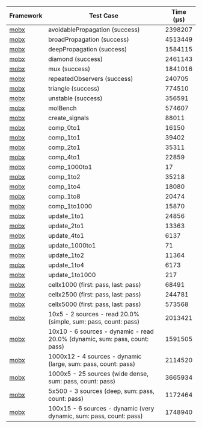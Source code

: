 | Framework | Test Case | Time (μs) |
| --- | --- | --- |
| [mobx](https://github.com/mobxjs/mobx.dart) | avoidablePropagation (success) | 2398207 |
| [mobx](https://github.com/mobxjs/mobx.dart) | broadPropagation (success) | 4513449 |
| [mobx](https://github.com/mobxjs/mobx.dart) | deepPropagation (success) | 1584115 |
| [mobx](https://github.com/mobxjs/mobx.dart) | diamond (success) | 2461143 |
| [mobx](https://github.com/mobxjs/mobx.dart) | mux (success) | 1841016 |
| [mobx](https://github.com/mobxjs/mobx.dart) | repeatedObservers (success) | 240705 |
| [mobx](https://github.com/mobxjs/mobx.dart) | triangle (success) | 774510 |
| [mobx](https://github.com/mobxjs/mobx.dart) | unstable (success) | 356591 |
| [mobx](https://github.com/mobxjs/mobx.dart) | molBench | 574607 |
| [mobx](https://github.com/mobxjs/mobx.dart) | create_signals | 88011 |
| [mobx](https://github.com/mobxjs/mobx.dart) | comp_0to1 | 16150 |
| [mobx](https://github.com/mobxjs/mobx.dart) | comp_1to1 | 39402 |
| [mobx](https://github.com/mobxjs/mobx.dart) | comp_2to1 | 35311 |
| [mobx](https://github.com/mobxjs/mobx.dart) | comp_4to1 | 22859 |
| [mobx](https://github.com/mobxjs/mobx.dart) | comp_1000to1 | 17 |
| [mobx](https://github.com/mobxjs/mobx.dart) | comp_1to2 | 35218 |
| [mobx](https://github.com/mobxjs/mobx.dart) | comp_1to4 | 18080 |
| [mobx](https://github.com/mobxjs/mobx.dart) | comp_1to8 | 20474 |
| [mobx](https://github.com/mobxjs/mobx.dart) | comp_1to1000 | 15870 |
| [mobx](https://github.com/mobxjs/mobx.dart) | update_1to1 | 24856 |
| [mobx](https://github.com/mobxjs/mobx.dart) | update_2to1 | 13363 |
| [mobx](https://github.com/mobxjs/mobx.dart) | update_4to1 | 6137 |
| [mobx](https://github.com/mobxjs/mobx.dart) | update_1000to1 | 71 |
| [mobx](https://github.com/mobxjs/mobx.dart) | update_1to2 | 11364 |
| [mobx](https://github.com/mobxjs/mobx.dart) | update_1to4 | 6173 |
| [mobx](https://github.com/mobxjs/mobx.dart) | update_1to1000 | 217 |
| [mobx](https://github.com/mobxjs/mobx.dart) | cellx1000 (first: pass, last: pass) | 68491 |
| [mobx](https://github.com/mobxjs/mobx.dart) | cellx2500 (first: pass, last: pass) | 244781 |
| [mobx](https://github.com/mobxjs/mobx.dart) | cellx5000 (first: pass, last: pass) | 573568 |
| [mobx](https://github.com/mobxjs/mobx.dart) | 10x5 - 2 sources - read 20.0% (simple, sum: pass, count: pass) | 2013421 |
| [mobx](https://github.com/mobxjs/mobx.dart) | 10x10 - 6 sources - dynamic - read 20.0% (dynamic, sum: pass, count: pass) | 1591505 |
| [mobx](https://github.com/mobxjs/mobx.dart) | 1000x12 - 4 sources - dynamic (large, sum: pass, count: pass) | 2114520 |
| [mobx](https://github.com/mobxjs/mobx.dart) | 1000x5 - 25 sources (wide dense, sum: pass, count: pass) | 3665934 |
| [mobx](https://github.com/mobxjs/mobx.dart) | 5x500 - 3 sources (deep, sum: pass, count: pass) | 1172464 |
| [mobx](https://github.com/mobxjs/mobx.dart) | 100x15 - 6 sources - dynamic (very dynamic, sum: pass, count: pass) | 1748940 |
